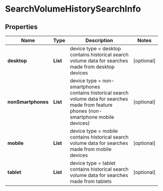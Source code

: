# SearchVolumeHistorySearchInfo


## Properties

| Name | Type | Description | Notes |
|------------ | ------------- | ------------- | -------------|
**desktop** | **List<SearchVolumeHistoryItemInfo>** | device type = desktop<br>contains historical search volume data for searches made from desktop devices |[optional]|
**nonSmartphones** | **List<SearchVolumeHistoryItemInfo>** | device type = non-smartphones<br>contains historical search volume data for searches made from feature phones (non-smartphone mobile devices) |[optional]|
**mobile** | **List<SearchVolumeHistoryItemInfo>** | device type = mobile<br>contains historical search volume data for searches made from mobile devices |[optional]|
**tablet** | **List<SearchVolumeHistoryItemInfo>** | device type = tablet<br>contains historical search volume data for searches made from tablets |[optional]|